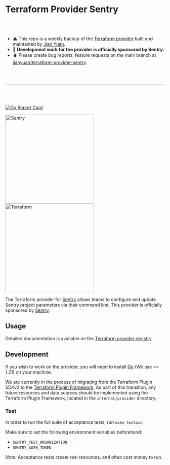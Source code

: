 # Terraform Provider Sentry

<br><br>

- ⚠️ This repo is a weekly backup of the [Terraform provider](https://registry.terraform.io/providers/jianyuan/sentry/latest) built and maintained by [Jian Yuan](https://github.com/jianyuan).
- 🤝 **Development work for the provider is officially sponsored by Sentry.**
- 🪲 Please create bug reports, feature requests on the main branch at [jianyuan/terraform-provider-sentry](https://github.com/jianyuan/terraform-provider-sentry).

<br><br>

---

<br><br>

[![Go Report Card](https://goreportcard.com/badge/github.com/jianyuan/terraform-provider-sentry)](https://goreportcard.com/report/github.com/jianyuan/terraform-provider-sentry)

<a href="https://sentry.io/?utm_source=terraform&utm_medium=docs" target="_blank">
    <img src="sentry.svg" alt="Sentry" width="280">
</a>

<a href="https://www.terraform.io/" target="_blank">
    <img src="terraform.svg" alt="Terraform" width="280">
</a>

The Terraform provider for [Sentry](https://sentry.io/?utm_source=terraform&utm_medium=docs) allows teams to configure and update Sentry project parameters via their command line. This provider is officially sponsored by [Sentry](https://sentry.io/?utm_source=terraform&utm_medium=docs).

## Usage

Detailed documentation is available on the [Terraform provider registry](https://registry.terraform.io/providers/jianyuan/sentry/latest).

## Development

If you wish to work on the provider, you will need to install [Go](https://go.dev/doc/install) (We use >= 1.21) on your machine.

We are currently in the process of migrating from the Terraform Plugin SDKv2 to the [Terraform Plugin Framework](https://github.com/hashicorp/terraform-plugin-framework). As part of this transition, any future resources and data sources should be implemented using the Terraform Plugin Framework, located in the `internal/provider` directory.

### Test

In order to run the full suite of acceptance tests, run `make testacc`.

Make sure to set the following environment variables beforehand:

- `SENTRY_TEST_ORGANIZATION`
- `SENTRY_AUTH_TOKEN`

_Note:_ Acceptance tests create real resources, and often cost money to run.
